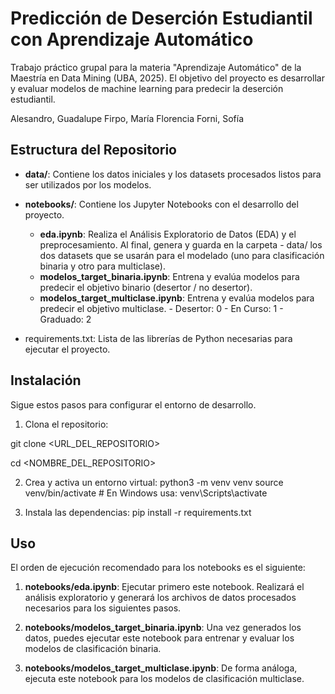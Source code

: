 # Predicción de Deserción Estudiantil con Aprendizaje Automático

Trabajo práctico grupal para la materia "Aprendizaje Automático" de la Maestría en Data Mining (UBA, 2025). El objetivo del proyecto es desarrollar y evaluar modelos de machine learning para predecir la deserción estudiantil.

Alesandro, Guadalupe
Firpo, María Florencia
Forni, Sofía


## Estructura del Repositorio

- **data/**: Contiene los datos iniciales y los datasets procesados listos para ser utilizados por los modelos.
- **notebooks/**: Contiene los Jupyter Notebooks con el desarrollo del proyecto.

    -   **eda.ipynb**: Realiza el Análisis Exploratorio de Datos (EDA) y el preprocesamiento. Al final, genera y guarda en la carpeta - data/ los dos datasets que se usarán para el modelado (uno para clasificación binaria y otro para multiclase).
    - **modelos_target_binaria.ipynb**: Entrena y evalúa modelos para predecir el objetivo binario (desertor / no desertor).
    - **modelos_target_multiclase.ipynb**: Entrena y evalúa modelos para predecir el objetivo multiclase.
            - Desertor: 0
            - En Curso: 1
            - Graduado: 2

- requirements.txt: Lista de las librerías de Python necesarias para ejecutar el proyecto.

## Instalación
Sigue estos pasos para configurar el entorno de desarrollo.


1. Clona el repositorio:

git clone <URL_DEL_REPOSITORIO>

cd <NOMBRE_DEL_REPOSITORIO>


2. Crea y activa un entorno virtual:
python3 -m venv venv
source venv/bin/activate  # En Windows usa: venv\Scripts\activate


3. Instala las dependencias:
pip install -r requirements.txt


## Uso

El orden de ejecución recomendado para los notebooks es el siguiente:

1. **notebooks/eda.ipynb**: Ejecutar primero este notebook. Realizará el análisis exploratorio y generará los archivos de datos procesados necesarios para los siguientes pasos.
   
2. **notebooks/modelos_target_binaria.ipynb**: Una vez generados los datos, puedes ejecutar este notebook para entrenar y evaluar los modelos de clasificación binaria.
   
3. **notebooks/modelos_target_multiclase.ipynb**: De forma análoga, ejecuta este notebook para los modelos de clasificación multiclase.
